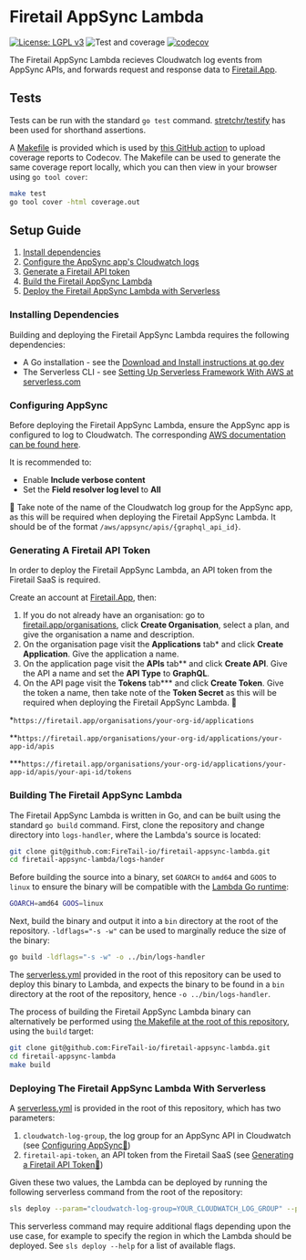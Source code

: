 # Firetail AppSync Lambda

[![License: LGPL v3](https://img.shields.io/badge/License-LGPL_v3-blue.svg)](https://www.gnu.org/licenses/lgpl-3.0) ![Test and coverage](https://github.com/FireTail-io/firetail-appsync-lambda/actions/workflows/codecov.yml/badge.svg?branch=main) [![codecov](https://codecov.io/gh/FireTail-io/firetail-appsync-lambda/branch/main/graph/badge.svg?token=GEPKMSC5ID)](https://codecov.io/gh/FireTail-io/firetail-appsync-lambda)

The Firetail AppSync Lambda recieves Cloudwatch log events from AppSync APIs, and forwards request and response data to [Firetail.App](https://firetail.app/).



## Tests

Tests can be run with the standard `go test` command. [stretchr/testify](https://github.com/stretchr/testify) has been used for shorthand assertions. 

A [Makefile](./Makefile) is provided which is used by [this GitHub action](./.github/workflows/codecov.yml) to upload coverage reports to Codecov. The Makefile can be used to generate the same coverage report locally, which you can then view in your browser using `go tool cover`:

```bash
make test
go tool cover -html coverage.out
```



## Setup Guide

1. [Install dependencies](#installing-dependencies)
2. [Configure the AppSync app's Cloudwatch logs](#configuring-appsync)
3. [Generate a Firetail API token](#generating-a-firetail-api-token)
4. [Build the Firetail AppSync Lambda](#building-the-firetail-appsync-lambda)
5. [Deploy the Firetail AppSync Lambda with Serverless](#deploying-the-firetail-appsync-lambda-with-serverless)



### Installing Dependencies

Building and deploying the Firetail AppSync Lambda requires the following dependencies:

- A Go installation - see the [Download and Install instructions at go.dev](https://go.dev/doc/install)
- The Serverless CLI - see [Setting Up Serverless Framework With AWS at serverless.com](https://www.serverless.com/framework/docs/getting-started)



### Configuring AppSync

Before deploying the Firetail AppSync Lambda, ensure the AppSync app is configured to log to Cloudwatch. The corresponding [AWS documentation can be found here](https://docs.aws.amazon.com/appsync/latest/devguide/monitoring.html).

It is recommended to:

- Enable **Include verbose content**
- Set the **Field resolver log level** to **All**

📝 Take note of the name of the Cloudwatch log group for the AppSync app, as this will be required when deploying the Firetail AppSync Lambda. It should be of the format `/aws/appsync/apis/{graphql_api_id}`.



### Generating A Firetail API Token

In order to deploy the Firetail AppSync Lambda, an API token from the Firetail SaaS is required. 

Create an account at [Firetail.App](https://firetail.app/), then:

1. If you do not already have an organisation: go to [firetail.app/organisations](https://firetail.app/organisations), click **Create Organisation**, select a plan, and give the organisation a name and description.
2. On the organisation page visit the **Applications** tab\* and click **Create Application**. Give the application a name.
3. On the application page visit the **APIs** tab\*\* and click **Create API**. Give the API a name and set the **API Type** to **GraphQL**. 
4. On the API page visit the **Tokens** tab\*\*\* and click **Create Token**. Give the token a name, then take note of the **Token Secret** as this will be required when deploying the Firetail AppSync Lambda. 📝

\*`https://firetail.app/organisations/your-org-id/applications`

\*\*`https://firetail.app/organisations/your-org-id/applications/your-app-id/apis` 

\*\*\*`https://firetail.app/organisations/your-org-id/applications/your-app-id/apis/your-api-id/tokens`



### Building The Firetail AppSync Lambda

The Firetail AppSync Lambda is written in Go, and can be built using the standard `go build` command. First, clone the repository and change directory into `logs-handler`, where the Lambda's source is located:

```bash
git clone git@github.com:FireTail-io/firetail-appsync-lambda.git
cd firetail-appsync-lambda/logs-hander
```

Before building the source into a binary, set `GOARCH` to `amd64` and `GOOS` to `linux` to ensure the binary will be compatible with the [Lambda Go runtime](https://docs.aws.amazon.com/lambda/latest/dg/lambda-runtimes.html):

```bash
GOARCH=amd64 GOOS=linux
```

Next, build the binary and output it into a `bin` directory at the root of the repository. `-ldflags="-s -w"` can be used to marginally reduce the size of the binary:

```bash
go build -ldflags="-s -w" -o ../bin/logs-handler
```

The [serverless.yml](./serverless.yml) provided in the root of this repository can be used to deploy this binary to Lambda, and expects the binary to be found in a `bin` directory at the root of the repository, hence `-o ../bin/logs-handler`.

The process of building the Firetail AppSync Lambda binary can alternatively be performed using [the Makefile at the root of this repository](./Makefile), using the `build` target:

```bash
git clone git@github.com:FireTail-io/firetail-appsync-lambda.git
cd firetail-appsync-lambda
make build
```



### Deploying The Firetail AppSync Lambda With Serverless

A [serverless.yml](./serverless.yml) is provided in the root of this repository, which has two parameters:

1. `cloudwatch-log-group`, the log group for an AppSync API in Cloudwatch (see [Configuring AppSync📝](#configuring-appsync))
2. `firetail-api-token`, an API token from the Firetail SaaS (see [Generating a Firetail API Token📝](#generating-a-firetail-api-token))

Given these two values, the Lambda can be deployed by running the following serverless command from the root of the repository:

```bash
sls deploy --param="cloudwatch-log-group=YOUR_CLOUDWATCH_LOG_GROUP" --param="firetail-api-token=YOUR_FIRETAIL_API_TOKEN"
```

This serverless command may require additional flags depending upon the use case, for example to specify the region in which the Lambda should be deployed. See `sls deploy --help` for a list of available flags.
